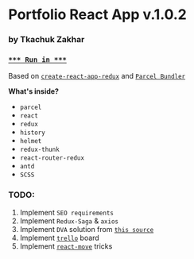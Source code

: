 # Portfolio React App v.1.0.2

### by Tkachuk Zakhar

### [`*** Run in ***`](http://weblogic.com.ua/)

Based on [`create-react-app-redux`](https://github.com/notrab/create-react-app-redux) and [`Parcel Bundler`](https://parceljs.org)

**What's inside?**

* `parcel`
* `react`
* `redux`
* `history`
* `helmet`
* `redux-thunk`
* `react-router-redux`
* `antd`
* `SCSS`

### TODO:

1. Implement `SEO requirements`
2. Implement `Redux-Saga` & `axios`
3. Implement `DVA` solution from [`this source`](https://ant.design/docs/react/practical-projects) 
4. Implement [`trello`](https://github.com/norberteder/trello) board
5. Implement [`react-move`](https://github.com/react-tools/react-move) tricks
